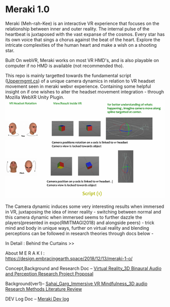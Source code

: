 # Meraki 1.0


Meraki (Meh-rah-Kee) is an interactive VR experience that focuses on the relationship between inner and outer reality. The internal pulse of the heartbeat is juxtaposed with the vast expanse of the cosmos. Every star has its own voice that sings a chorus against the beat of the heart. Explore the intricate complexities of the human heart and make a wish on a shooting star.

Built On webVR, Meraki works on most VR HMD's, and is also playable on computer if no HMD is available (not recommended tho). 

This repo is mainly targetted towards the fundamental script ([Uppermgmt.cs](https://github.com/saszer/Meraki_webVR_fewscripts/blob/master/Uppermgmt.cs)) of a unique camera dynamics in relation to VR headset movement seen in meraki webvr experience. Containing some helpful insight on if one wishes to alter the headset movement integration - through Mozilla WebXR Unity Plugin. 
![smallsnipfrom research doc](https://github.com/saszer/Meraki_webVR_fewscripts/blob/master/snip.PNG)


The Camera dynamic induces some very interesting results when immersed in VR, juxtaposing the idea of inner reality - switching between normal and this camera dynamic when immersed seems to further dazzle the players(presented in expo(RMITMAGI2018) and alongside peers) - trick mind and body in unique ways, further on virtual reality and blending perceptions can be followed in research theories through docs below -

In Detail : Behind the Curtains >> 

About M E R A K I : https://design.embracingearth.space/2018/12/13/meraki-1-o/

Concept,Background and Research Doc – [Virtual Reality_3D Binaural Audio and Perception Research Project Proposal](https://design.embracingearth.space/wp-content/uploads/2020/04/s3738367_Sahaj_Garg_Virtual-Reality-Binaural-Audio-and-Perception_AT3_Research-Project-Proposalfixer.pdf)

Background(ver1)– [Sahaj_Garg_Immersive VR Mindfulness_3D audio Research Methods Literature Review](https://design.embracingearth.space/s3738367_sahaj_garg_vrmindfulness_research_methods_at2_literaturereview1/)

DEV Log Doc – [Meraki Dev log](https://design.embracingearth.space/wp-content/uploads/2020/04/s3738367_Sahaj_Garg_Studio01_folio02_Meraki_.pdf)
